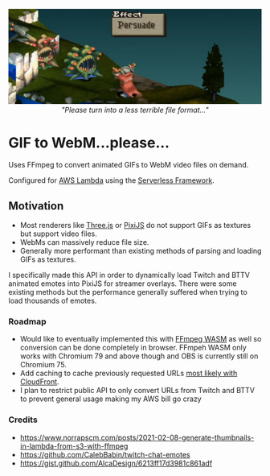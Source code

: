 <p align="center">
    <img src=".github/pls.jpg">
    <br>
    <i>"Please turn into a less terrible file format..."</i>
</p>

# GIF to WebM...please...

Uses FFmpeg to convert animated GIFs to WebM video files on demand.

Configured for [AWS Lambda](https://aws.amazon.com/lambda/) using the [Serverless Framework](https://serverless.com/).

## Motivation

- Most renderers like [Three.js](https://threejs.org/) or [PixiJS](https://pixijs.com/) do not support GIFs as textures but support video files.
- WebMs can massively reduce file size.
- Generally more performant than existing methods of parsing and loading GIFs as textures.

I specifically made this API in order to dynamically load Twitch and BTTV animated emotes into PixiJS for streamer
overlays. There were some existing methods but the performance generally suffered when trying to load thousands of
emotes.

### Roadmap

- Would like to eventually implemented this with [FFmpeg WASM](https://github.com/ffmpegwasm/ffmpeg.wasm) as well so
  conversion can be done completely in browser. FFmpeh WASM only works with Chromium 79 and above though and OBS is 
  currently still on Chromium 75.
- Add caching to cache previously requested URLs [most likely with CloudFront](https://aws.amazon.com/blogs/networking-and-content-delivery/resizing-images-with-amazon-cloudfront-lambdaedge-aws-cdn-blog/).
- I plan to restrict public API to only convert URLs from Twitch and BTTV to prevent general usage making my AWS 
  bill go crazy

### Credits

- https://www.norrapscm.com/posts/2021-02-08-generate-thumbnails-in-lambda-from-s3-with-ffmpeg
- https://github.com/CalebBabin/twitch-chat-emotes
- https://gist.github.com/AlcaDesign/6213ff17d3981c861adf
